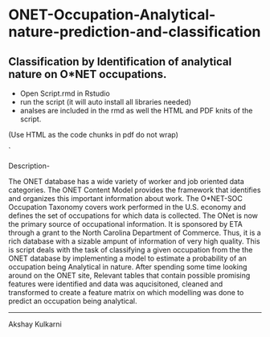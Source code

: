 # ONET-Occupation-Analytical-nature-prediction-and-classification


    
## Classification by Identification of analytical nature on O*NET occupations.  

- Open Script.rmd in Rstudio 
- run the script (it will auto install all libraries needed)
- analses are included in the rmd as well the HTML and PDF knits of the script.

(Use HTML as the code chunks in pdf do not wrap)

`

Description- 

The ONET database has a wide variety of worker and job oriented data categories. The ONET Content
Model provides the framework that identifies and organizes this important information about work. The
O*NET-SOC Occupation Taxonomy covers work performed in the U.S. economy and defines the set of
occupations for which data is collected.
The ONet is now the primary source of occupational information. It is sponsored by ETA through a grant
to the North Carolina Department of Commerce. Thus, it is a rich database with a sizable ampunt of
information of very high quality.
This is script deals with the task of classifying a given occupation from the the ONET database by implementing
a model to estimate a probability of an occupation being Analytical in nature. After spending
some time looking around on the ONET site, Relevant tables that contain possible promising features were
identified and data was aqucisitoned, cleaned and transformed to create a feature matrix on which modelling
was done to predict an occupation being analytical.

---
Akshay Kulkarni
